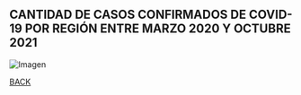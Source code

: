 ## CANTIDAD DE CASOS CONFIRMADOS DE COVID-19 POR REGIÓN ENTRE MARZO 2020 Y OCTUBRE 2021

![Imagen](/images_pages/casos_por_region_grande.png)

[BACK](./)